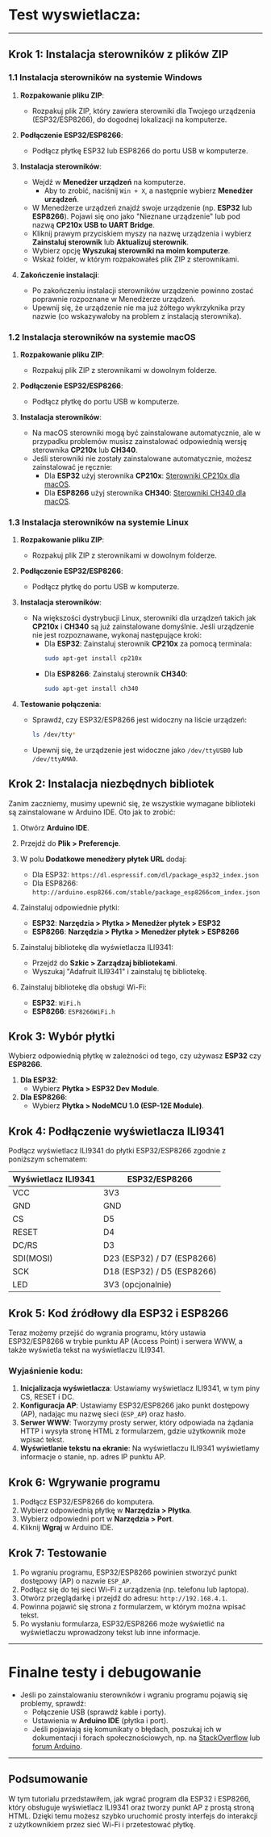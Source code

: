 
# Test wyswietlacza:
---
## Krok 1: Instalacja sterowników z plików ZIP

### 1.1 Instalacja sterowników na systemie Windows

1. **Rozpakowanie pliku ZIP**:
   - Rozpakuj plik ZIP, który zawiera sterowniki dla Twojego urządzenia (ESP32/ESP8266), do dogodnej lokalizacji na komputerze.

2. **Podłączenie ESP32/ESP8266**:
   - Podłącz płytkę ESP32 lub ESP8266 do portu USB w komputerze.

3. **Instalacja sterowników**:
   - Wejdź w **Menedżer urządzeń** na komputerze.
     - Aby to zrobić, naciśnij `Win + X`, a następnie wybierz **Menedżer urządzeń**.
   - W Menedżerze urządzeń znajdź swoje urządzenie (np. **ESP32** lub **ESP8266**). Pojawi się ono jako "Nieznane urządzenie" lub pod nazwą **CP210x USB to UART Bridge**.
   - Kliknij prawym przyciskiem myszy na nazwę urządzenia i wybierz **Zainstaluj sterownik** lub **Aktualizuj sterownik**.
   - Wybierz opcję **Wyszukaj sterowniki na moim komputerze**.
   - Wskaż folder, w którym rozpakowałeś plik ZIP z sterownikami.

4. **Zakończenie instalacji**:
   - Po zakończeniu instalacji sterowników urządzenie powinno zostać poprawnie rozpoznane w Menedżerze urządzeń.
   - Upewnij się, że urządzenie nie ma już żółtego wykrzyknika przy nazwie (co wskazywałoby na problem z instalacją sterownika).

### 1.2 Instalacja sterowników na systemie macOS

1. **Rozpakowanie pliku ZIP**:
   - Rozpakuj plik ZIP z sterownikami w dowolnym folderze.

2. **Podłączenie ESP32/ESP8266**:
   - Podłącz płytkę do portu USB w komputerze.

3. **Instalacja sterowników**:
   - Na macOS sterowniki mogą być zainstalowane automatycznie, ale w przypadku problemów musisz zainstalować odpowiednią wersję sterownika **CP210x** lub **CH340**.
   - Jeśli sterowniki nie zostały zainstalowane automatycznie, możesz zainstalować je ręcznie:
     - Dla **ESP32** użyj sterownika **CP210x**: [Sterowniki CP210x dla macOS](https://www.silabs.com/developers/usb-to-uart-bridge-vcp-drivers).
     - Dla **ESP8266** użyj sterownika **CH340**: [Sterowniki CH340 dla macOS](http://www.wch.cn/downloads/CH341SER_MAC_ZIP.html).

### 1.3 Instalacja sterowników na systemie Linux

1. **Rozpakowanie pliku ZIP**:
   - Rozpakuj plik ZIP z sterownikami w dowolnym folderze.

2. **Podłączenie ESP32/ESP8266**:
   - Podłącz płytkę do portu USB w komputerze.

3. **Instalacja sterowników**:
   - Na większości dystrybucji Linux, sterowniki dla urządzeń takich jak **CP210x** i **CH340** są już zainstalowane domyślnie. Jeśli urządzenie nie jest rozpoznawane, wykonaj następujące kroki:
     - Dla **ESP32**: Zainstaluj sterownik **CP210x** za pomocą terminala:
       ```bash
       sudo apt-get install cp210x
       ```
     - Dla **ESP8266**: Zainstaluj sterownik **CH340**:
       ```bash
       sudo apt-get install ch340
       ```

4. **Testowanie połączenia**:
   - Sprawdź, czy ESP32/ESP8266 jest widoczny na liście urządzeń:
     ```bash
     ls /dev/tty*
     ```
   - Upewnij się, że urządzenie jest widoczne jako `/dev/ttyUSB0` lub `/dev/ttyAMA0`.

## Krok 2: Instalacja niezbędnych bibliotek

Zanim zaczniemy, musimy upewnić się, że wszystkie wymagane biblioteki są zainstalowane w Arduino IDE. Oto jak to zrobić:

1. Otwórz **Arduino IDE**.
2. Przejdź do **Plik > Preferencje**.
3. W polu **Dodatkowe menedżery płytek URL** dodaj:
   - Dla ESP32: `https://dl.espressif.com/dl/package_esp32_index.json`
   - Dla ESP8266: `http://arduino.esp8266.com/stable/package_esp8266com_index.json`
4. Zainstaluj odpowiednie płytki:
   - **ESP32**: **Narzędzia > Płytka > Menedżer płytek > ESP32**
   - **ESP8266**: **Narzędzia > Płytka > Menedżer płytek > ESP8266**

5. Zainstaluj bibliotekę dla wyświetlacza ILI9341:
   - Przejdź do **Szkic > Zarządzaj bibliotekami**.
   - Wyszukaj "Adafruit ILI9341" i zainstaluj tę bibliotekę.

6. Zainstaluj bibliotekę dla obsługi Wi-Fi:
   - **ESP32**: `WiFi.h`
   - **ESP8266**: `ESP8266WiFi.h`

## Krok 3: Wybór płytki

Wybierz odpowiednią płytkę w zależności od tego, czy używasz **ESP32** czy **ESP8266**.

1. **Dla ESP32**: 
   - Wybierz **Płytka > ESP32 Dev Module**.
2. **Dla ESP8266**:
   - Wybierz **Płytka > NodeMCU 1.0 (ESP-12E Module)**.

## Krok 4: Podłączenie wyświetlacza ILI9341

Podłącz wyświetlacz ILI9341 do płytki ESP32/ESP8266 zgodnie z poniższym schematem:

| Wyświetlacz ILI9341 | ESP32/ESP8266 |
|---------------------|---------------|
| VCC                 | 3V3           |
| GND                 | GND           |
| CS                  | D5            |
| RESET               | D4            |
| DC/RS               | D3            |
| SDI(MOSI)           | D23 (ESP32) / D7 (ESP8266) |
| SCK                 | D18 (ESP32) / D5 (ESP8266) |
| LED                 | 3V3 (opcjonalnie) |

## Krok 5: Kod źródłowy dla ESP32 i ESP8266

Teraz możemy przejść do wgrania programu, który ustawia ESP32/ESP8266 w trybie punktu AP (Access Point) i serwera WWW, a także wyświetla tekst na wyświetlaczu ILI9341.

### Wyjaśnienie kodu:

1. **Inicjalizacja wyświetlacza**: Ustawiamy wyświetlacz ILI9341, w tym piny CS, RESET i DC.
2. **Konfiguracja AP**: Ustawiamy ESP32/ESP8266 jako punkt dostępowy (AP), nadając mu nazwę sieci (`ESP_AP`) oraz hasło.
3. **Serwer WWW**: Tworzymy prosty serwer, który odpowiada na żądania HTTP i wysyła stronę HTML z formularzem, gdzie użytkownik może wpisać tekst.
4. **Wyświetlanie tekstu na ekranie**: Na wyświetlaczu ILI9341 wyświetlamy informacje o stanie, np. adres IP punktu AP.

## Krok 6: Wgrywanie programu

1. Podłącz ESP32/ESP8266 do komputera.
2. Wybierz odpowiednią płytkę w **Narzędzia > Płytka**.
3. Wybierz odpowiedni port w **Narzędzia > Port**.
4. Kliknij **Wgraj** w Arduino IDE.

## Krok 7: Testowanie

1. Po wgraniu programu, ESP32/ESP8266 powinien stworzyć punkt dostępowy (AP) o nazwie `ESP_AP`.
2. Podłącz się do tej sieci Wi-Fi z urządzenia (np. telefonu lub laptopa).
3. Otwórz przeglądarkę i przejdź do adresu: `http://192.168.4.1`.
4. Powinna pojawić się strona z formularzem, w którym można wpisać tekst.
5. Po wysłaniu formularza, ESP32/ESP8266 może wyświetlić na wyświetlaczu wprowadzony tekst lub inne informacje.
---
# Finalne testy i debugowanie

- Jeśli po zainstalowaniu sterowników i wgraniu programu pojawią się problemy, sprawdź:
  - Połączenie USB (sprawdź kable i porty).
  - Ustawienia w **Arduino IDE** (płytka i port).
  - Jeśli pojawiają się komunikaty o błędach, poszukaj ich w dokumentacji i forach społecznościowych, np. na [StackOverflow](https://stackoverflow.com/) lub [forum Arduino](https://forum.arduino.cc/).
---
## Podsumowanie

W tym tutorialu przedstawiłem, jak wgrać program dla ESP32 i ESP8266, który obsługuje wyświetlacz ILI9341 oraz tworzy punkt AP z prostą stroną HTML. Dzięki temu możesz szybko uruchomić prosty interfejs do interakcji z użytkownikiem przez sieć Wi-Fi i przetestować płytkę.
